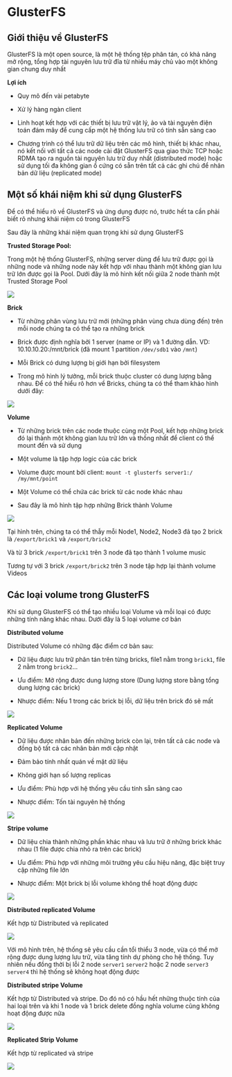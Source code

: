# GlusterFS

## Giới thiệu về GlusterFS

GlusterFS là một open source, là một hệ thống tệp phân tán, có khả năng mở rộng, tổng hợp tài nguyên lưu trữ đĩa từ nhiều máy chủ vào một không gian chung duy nhất

**Lợi ích**

- Quy mô đến vài petabyte

- Xử lý hàng ngàn client

- Linh hoạt kết hợp với các thiết bị lưu trữ vật lý, ảo và tài nguyên điện toán đám mây để cung cấp một hệ thống lưu trữ có tính sẵn sàng cao 

- Chương trình có thể lưu trữ dữ liệu trên các mô hình, thiết bị khác nhau, nó kết nối với tất cả các node cài đặt GlusterFS qua giao thức TCP hoặc RDMA tạo ra nguồn tài nguyên lưu trữ duy nhất (distributed mode) hoặc sử dụng tối đa không gian ổ cứng có sẵn trên tất cả các ghi chú để nhân bản dữ liệu (replicated mode)

## Một số khái niệm khi sử dụng GlusterFS

Để có thể hiểu rõ về GlusterFS và ứng dụng được nó, trước hết ta cần phải biết rõ nhưng khái niệm có trong GlusterFS

Sau đây là những khái niệm quan trọng khi sử dụng GlusterFS

**Trusted Storage Pool:**

Trong một hệ thống GlusterFS, những server dùng để lưu trữ được gọi là những node và những node này kết hợp với nhau thành một không gian lưu trữ lớn được gọi là Pool. Dưới đây là mô hình kết nối giữa 2 node thành một Trusted Storage Pool

![](/glusterFS/images/trustedStoragePool.png)

**Brick**

- Từ những phân vùng lưu trữ mới (những phân vùng chưa dùng đến) trên mỗi node chúng ta có thể tạo ra những brick

- Brick được định nghĩa bởi 1 server (name or IP) và 1 đường dẫn. VD: 10.10.10.20:/mnt/brick (đã mount 1 partition `/dev/sdb1` vào `/mnt`)

- Mỗi Brick có dưng lượng bị giới hạn bởi filesystem

- Trong mô hình lý tưởng, mỗi brick thuộc cluster có dung lượng bằng nhau. Để có thể hiểu rõ hơn về Bricks, chúng ta có thể tham khảo hình dưới đây:

![](/glusterFS/images/brick.png)

**Volume**

- Từ những brick trên các node thuộc cùng một Pool, kết hợp những brick đó lại thành một không gian lưu trữ lớn và thống nhất để client có thể mount đến và sử dụng

- Một volume là tập hợp logic của các brick

- Volume được mount bởi client: `mount -t glusterfs server1:/ /my/mnt/point`

- Một Volume có thể chứa các brick từ các node khác nhau

- Sau đây là mô hình tập hợp những Brick thành Volume

![](/glusterFS/images/volume.png)

Tại hình trên, chúng ta có thể thẫy mỗi Node1, Node2, Node3 đã tạo 2 brick là `/export/brick1` và `/export/brick2`

Và từ 3 brick `/export/brick1` trên 3 node đã tạo thành 1 volume music

Tương tự với 3 brick `/export/brick2` trên 3 node tập hợp lại thành volume Videos

## Các loại volume trong GlusterFS

Khi sử dụng GlusterFS có thể tạo nhiều loại Volume và mỗi loại có được những tính năng khác nhau. Dưới đây là 5 loại volume cơ bản

**Distributed volume**

Distributed Volume có những đặc điểm cơ bản sau:

- Dữ liệu được lưu trữ phân tán trên từng bricks, file1 nằm trong `brick1`, file 2 nằm trong `brick2`...

- Ưu điểm: Mở rộng được dung lượng store (Dung lượng store bằng tổng dung lượng các brick)

- Nhược điểm: Nếu 1 trong các brick bị lỗi, dữ liệu trên brick đó sẽ mất

![](/glusterFS/images/distributedVolume.png)

**Replicated Volume**

- Dữ liệu được nhân bản đến những brick còn lại, trên tất cả các node và đồng bộ tất cả các nhân bản mới cập nhật

- Đảm bảo tính nhất quán về mặt dữ liệu

- Không giới hạn số lượng replicas

- Ưu điểm: Phù hợp với hệ thống yêu cầu tính sẵn sàng cao

- Nhược điểm: Tốn tài nguyên hệ thống

![](/glusterFS/images/replicatedVolume.png)

**Stripe volume**

- Dữ liệu chia thành những phần khác nhau và lưu trữ ở những brick khác nhau (1 file được chia nhỏ ra trên các brick)

- Ưu điểm: Phù hợp với những môi trường yêu cầu hiệu năng, đặc biệt truy cập những file lớn

- Nhược điểm: Một brick bị lỗi volume không thể hoạt động được

![](/glusterFS/images/stripeVolume.png)

**Distributed replicated Volume**

Kết hợp từ Distributed và replicated

![](/glusterFS/images/distributedReplicateVolume.png)

Với mô hình trên, hệ thống sẽ yêu cầu cần tổi thiểu 3 node, vừa có thể mở rộng được dung lượng lưu trữ, vừa tăng tính dự phòng cho hệ thống. Tuy nhiên nếu đồng thời bị lỗi 2 node `server1` `server2` hoặc 2 node `server3` `server4` thì hệ thống sẽ không hoạt động được

**Distributed stripe Volume**

Kết hợp từ Distributed và stripe. Do đó nó có hầu hết những thuộc tính của hai loại trên và khi 1 node và 1 brick delete đồng nghĩa volume cũng không hoạt động được nữa

![](/glusterFS/images/distributedStripe.png)

**Replicated Strip Volume**

Kết hợp từ replicated và stripe

![](/glusterFS/images/replicatedStripe.png)
